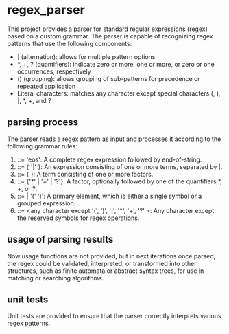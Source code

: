 # regex_parser

This project provides a parser for standard regular expressions (regex) based on a custom grammar. The parser is capable of recognizing regex patterns that use the following components:

- | (alternation): allows for multiple pattern options
- *, +, ? (quantifiers): indicate zero or more, one or more, or zero or one occurrences, respectively
- () (grouping): allows grouping of sub-patterns for precedence or repeated application
- Literal characters: matches any character except special characters (, ), |, *, +, and ?

## parsing process

The parser reads a regex pattern as input and processes it according to the following grammar rules:

1. <reg> ::= <rexpr> 'eos': A complete regex expression followed by end-of-string.
2. <rexpr> ::= <rterm> { '|' <rterm> }: An expression consisting of one or more terms, separated by |.
3. <rterm> ::= <rfact> { <rfact> }: A term consisting of one or more factors.
4. <rfact> ::= <prime> {'*' | '+' | '?'}: A factor, optionally followed by one of the quantifiers *, +, or ?.
5. <prime> ::= <rsymb> | '(' <rexpr> ')': A primary element, which is either a single symbol or a grouped expression.
6. <rsymb> ::= <any character except '(', ')', '|', '*', '+', '?' >: Any character except the reserved symbols for regex operations.

## usage of parsing results

Now usage functions are not provided, but in next iterations once parsed, the regex could be validated, interpreted, or transformed into other structures, such as finite automata or abstract syntax trees, for use in matching or searching algorithms.

## unit tests

Unit tests are provided to ensure that the parser correctly interprets various regex patterns.
